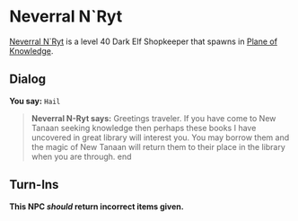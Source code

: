 # Neverral N\`Ryt



[Neverral N\`Ryt](/npc/202315) is a level 40 Dark Elf Shopkeeper that spawns in [Plane of Knowledge](/zone/202).



## Dialog

**You say:** `Hail`



>**Neverral N-Ryt says:** Greetings traveler. If you have come to New Tanaan seeking knowledge then perhaps these books I have uncovered in great library will interest you. You may borrow them and the magic of New Tanaan will return them to their place in the library when you are through.
end



## Turn-Ins



**This NPC *should* return incorrect items given.**





